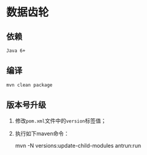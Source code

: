 # 数据齿轮

## 依赖

	Java 6+
   
## 编译

	mvn clean package

## 版本号升级

1. 修改`pom.xml`文件中的`version`标签值；

2. 执行如下maven命令：

	mvn -N versions:update-child-modules antrun:run